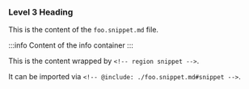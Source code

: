 ### Level 3 Heading

This is the content of the `foo.snippet.md` file.

:::info
Content of the info container
:::

<!-- region snippet -->
This is the content wrapped by `<!-- region snippet -->`.

It can be imported via `<!-- @include: ./foo.snippet.md#snippet -->`.

<!-- endregion snippet -->
